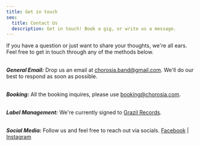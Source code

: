 ```yaml
---
title: Get in touch
seo:
  title: Contact Us
  description: Get in touch! Book a gig, or write us a message.
---
```


If you have a question or just want to share your thoughts, we're all ears. Feel free to get in touch through any of the methods below.
<br></br>

**_General Email:_**
Drop us an email at [chorosia.band@gmail.com](mailto:chorosia.band@gmail.com). We'll do our best to respond as soon as possible.
<br></br>

**_Booking:_**
All the booking inquires, please use [booking@chorosia.com](mailto:booking@chorosia.com).
<br></br>

**_Label Management:_**
We're currently signed to [Grazil Records](grazil.at).
<br></br>

**_Social Media:_**
Follow us and feel free to reach out via socials.
[Facebook](https://www.facebook.com/@chorosia) | [Instagram](https://www.instagram.com/@chorosia.doom)
